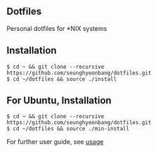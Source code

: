 ## Dotfiles
Personal dotfiles for *NIX systems

## Installation
```
$ cd ~ && git clone --recursive https://github.com/seunghyeonbang/dotfiles.git
$ cd ~/dotfiles && source ./install
```
## For Ubuntu, Installation
```
$ cd ~ && git clone --recursive https://github.com/seunghyeonbang/dotfiles.git
$ cd ~/dotfiles && source ./min-install
```

For further user guide, see [usage](https://github.com/junhyeokahn/dotfiles/tree/master/usage)
